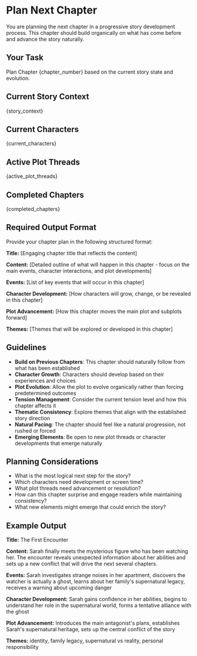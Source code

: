 # Plan Next Chapter

You are planning the next chapter in a progressive story development process. This chapter should build organically on what has come before and advance the story naturally.

## Your Task
Plan Chapter {chapter_number} based on the current story state and evolution.

## Current Story Context
{story_context}

## Current Characters
{current_characters}

## Active Plot Threads
{active_plot_threads}

## Completed Chapters
{completed_chapters}

## Required Output Format
Provide your chapter plan in the following structured format:

**Title:** [Engaging chapter title that reflects the content]

**Content:** [Detailed outline of what will happen in this chapter - focus on the main events, character interactions, and plot developments]

**Events:** [List of key events that will occur in this chapter]

**Character Development:** [How characters will grow, change, or be revealed in this chapter]

**Plot Advancement:** [How this chapter moves the main plot and subplots forward]

**Themes:** [Themes that will be explored or developed in this chapter]

## Guidelines
- **Build on Previous Chapters**: This chapter should naturally follow from what has been established
- **Character Growth**: Characters should develop based on their experiences and choices
- **Plot Evolution**: Allow the plot to evolve organically rather than forcing predetermined outcomes
- **Tension Management**: Consider the current tension level and how this chapter affects it
- **Thematic Consistency**: Explore themes that align with the established story direction
- **Natural Pacing**: The chapter should feel like a natural progression, not rushed or forced
- **Emerging Elements**: Be open to new plot threads or character developments that emerge naturally

## Planning Considerations
- What is the most logical next step for the story?
- Which characters need development or screen time?
- What plot threads need advancement or resolution?
- How can this chapter surprise and engage readers while maintaining consistency?
- What new elements might emerge that could enrich the story?

## Example Output
**Title:** The First Encounter

**Content:** Sarah finally meets the mysterious figure who has been watching her. The encounter reveals unexpected information about her abilities and sets up a new conflict that will drive the next several chapters.

**Events:** Sarah investigates strange noises in her apartment, discovers the watcher is actually a ghost, learns about her family's supernatural legacy, receives a warning about upcoming danger

**Character Development:** Sarah gains confidence in her abilities, begins to understand her role in the supernatural world, forms a tentative alliance with the ghost

**Plot Advancement:** Introduces the main antagonist's plans, establishes Sarah's supernatural heritage, sets up the central conflict of the story

**Themes:** identity, family legacy, supernatural vs reality, personal responsibility
